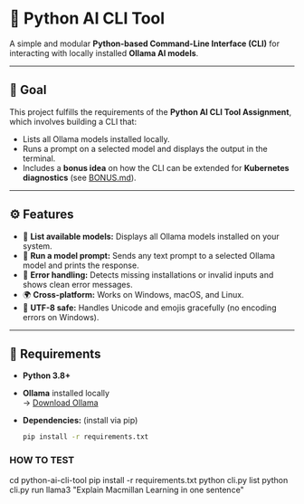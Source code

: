 # 🧠 Python AI CLI Tool

A simple and modular **Python-based Command-Line Interface (CLI)** for interacting with locally installed **Ollama AI models**.

---

## 🎯 Goal

This project fulfills the requirements of the **Python AI CLI Tool Assignment**, which involves building a CLI that:
- Lists all Ollama models installed locally.
- Runs a prompt on a selected model and displays the output in the terminal.
- Includes a **bonus idea** on how the CLI can be extended for **Kubernetes diagnostics** (see [BONUS.md](BONUS.md)).

---

## ⚙️ Features

- 🧩 **List available models:** Displays all Ollama models installed on your system.
- 💬 **Run a model prompt:** Sends any text prompt to a selected Ollama model and prints the response.
- 🧱 **Error handling:** Detects missing installations or invalid inputs and shows clean error messages.
- 🌍 **Cross-platform:** Works on Windows, macOS, and Linux.
- 📄 **UTF-8 safe:** Handles Unicode and emojis gracefully (no encoding errors on Windows).

---

## 🧰 Requirements

- **Python 3.8+**
- **Ollama** installed locally  
  → [Download Ollama](https://ollama.com/download)
- **Dependencies:** (install via pip)
  
  ```bash
  pip install -r requirements.txt

### HOW TO TEST #######

cd python-ai-cli-tool
pip install -r requirements.txt
python cli.py list
python cli.py run llama3 "Explain Macmillan Learning in one sentence"